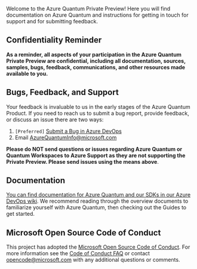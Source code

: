 Welcome to the Azure Quantum Private Preview! Here you will find documentation on Azure Quantum and instructions for getting in touch for support and for submitting feedback.

## Confidentiality Reminder

**As a reminder, all aspects of your participation in the Azure Quantum Private Preview are confidential, including all documentation, sources, samples, bugs, feedback, communications, and other resources made available to you.**

## Bugs, Feedback, and Support

Your feedback is invaluable to us in the early stages of the Azure Quantum Product. If you need to reach us to submit a bug report, provide feedback, or discuss an issue there are two ways:

1. `[Preferred]` [Submit a Bug in Azure DevOps](https://dev.azure.com/AzureQuantum-PreviewCustomers/PrivatePreview/_workitems/create/Bug)
2. Email [AzureQuantumInfo@microsoft.com](mailto:AzureQuantumInfo@microsoft.com)

**Please do NOT send questions or issues regarding Azure Quantum or Quantum Workspaces to Azure Support as they are not supporting the Private Preview. Please send issues using the means above**.

## Documentation

[You can find documentation for Azure Quantum and our SDKs in our Azure DevOps wiki](https://dev.azure.com/AzureQuantum-PreviewCustomers/PrivatePreview/_wiki/wikis). We recommend reading through the overview documents to familiarize yourself with Azure Quantum, then checking out the Guides to get started.

## Microsoft Open Source Code of Conduct
This project has adopted the [Microsoft Open Source Code of Conduct](https://opensource.microsoft.com/codeofconduct/).
For more information see the [Code of Conduct FAQ](https://opensource.microsoft.com/codeofconduct/faq/) or contact [opencode@microsoft.com](mailto:opencode@microsoft.com) with any additional questions or comments.